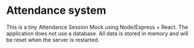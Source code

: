 # Attendance system
This is a tiny Attendance Session Mock using Node/Express + React. The application does not use a database. All data is stored in memory and will be reset when the server is restarted.
